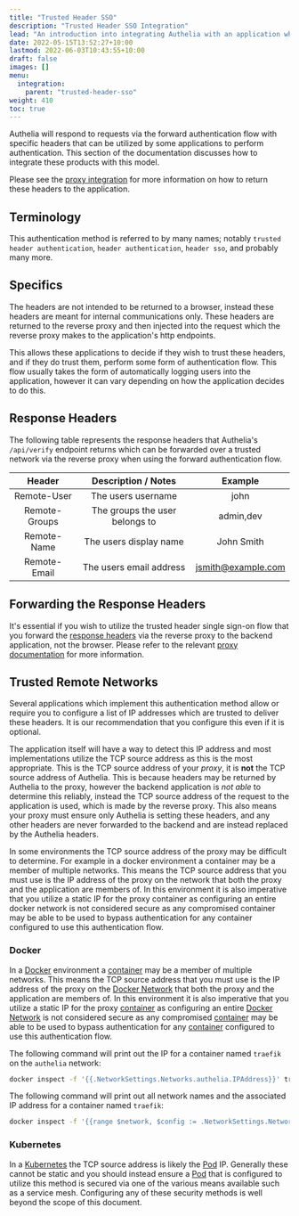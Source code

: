 ```yaml
---
title: "Trusted Header SSO"
description: "Trusted Header SSO Integration"
lead: "An introduction into integrating Authelia with an application which implements authentication via trusted headers."
date: 2022-05-15T13:52:27+10:00
lastmod: 2022-06-03T10:43:55+10:00
draft: false
images: []
menu:
  integration:
    parent: "trusted-header-sso"
weight: 410
toc: true
---
```


Authelia will respond to requests via the forward authentication flow with specific headers that can be utilized by some
applications to perform authentication. This section of the documentation discusses how to integrate these products with
this model.

Please see the [proxy integration](../proxies/introduction.md) for more information on how to return these headers to
the application.

## Terminology

This authentication method is referred to by many names; notably `trusted header authentication`,
`header authentication`, `header sso`, and probably many more.

## Specifics

The headers are not intended to be returned to a browser, instead these headers are meant for internal communications
only. These headers are returned to the reverse proxy and then injected into the request which the reverse proxy makes
to the application's http endpoints.

This allows these applications to decide if they wish to trust these headers, and if they do trust them, perform some
form of authentication flow. This flow usually takes the form of automatically logging users into the application,
however it can vary depending on how the application decides to do this.

## Response Headers

The following table represents the response headers that Authelia's `/api/verify` endpoint returns which can be
forwarded over a trusted network via the reverse proxy when using the forward authentication flow.

|    Header     |      Description / Notes       |      Example       |
|:-------------:|:------------------------------:|:------------------:|
|  Remote-User  |       The users username       |        john        |
| Remote-Groups | The groups the user belongs to |     admin,dev      |
|  Remote-Name  |     The users display name     |     John Smith     |
| Remote-Email  |    The users email address     | jsmith@example.com |

## Forwarding the Response Headers

It's essential if you wish to utilize the trusted header single sign-on flow that you forward the
[response headers](#response-headers) via the reverse proxy to the backend application, not the browser. Please refer to
the relevant [proxy documentation](../proxies/introduction.md) for more information.

## Trusted Remote Networks

Several applications which implement this authentication method allow or require you to configure a list of IP addresses
which are trusted to deliver these headers. It is our recommendation that you configure this even if it is optional.

The application itself will have a way to detect this IP address and most implementations utilize the TCP source address
as this is the most appropriate. This is the TCP source address of your *proxy*, it is __not__ the TCP source address of
Authelia. This is because headers may be returned by Authelia to the proxy, however the backend application is *not
able* to determine this reliably, instead the TCP source address of the request to the application is used, which is
made by the reverse proxy. This also means your proxy must ensure only Authelia is setting these headers, and any other
headers are never forwarded to the backend and are instead replaced by the Authelia headers.

In some environments the TCP source address of the proxy may be difficult to determine. For example in a docker
environment a container may be a member of multiple networks. This means the TCP source address that you must use is the
IP address of the proxy on the network that both the proxy and the application are members of. In this environment it
is also imperative that you utilize a static IP for the proxy container as configuring an entire docker network is not
considered secure as any compromised container may be able to be used to bypass authentication for any container
configured to use this authentication flow.

### Docker

In a [Docker] environment a [container] may be a member of multiple networks. This means the TCP source address that you
must use is the IP address of the proxy on the [Docker Network] that both the proxy and the application are members of.
In this environment it is also imperative that you utilize a static IP for the proxy [container] as configuring an
entire [Docker Network] is not considered secure as any compromised [container] may be able to be used to bypass
authentication for any [container] configured to use this authentication flow.

The following command will print out the IP for a container named `traefik` on the `authelia` network:

```bash
docker inspect -f '{{.NetworkSettings.Networks.authelia.IPAddress}}' traefik
```

The following command will print out all network names and the associated IP address for a container named `traefik`:

```bash
docker inspect -f '{{range $network, $config := .NetworkSettings.Networks}}{{ $network }}: {{ $config.IPAddress }} {{end}}' traefik
```

### Kubernetes

In a [Kubernetes] the TCP source address is likely the [Pod] IP. Generally these cannot be static and you should instead
ensure a [Pod] that is configured to utilize this method is secured via one of the various means available such as a
service mesh. Configuring any of these security methods is well beyond the scope of this document.

[Docker]: https://docker.com
[Kubernetes]: https://kubernetes.io/
[Pod]: https://kubernetes.io/docs/concepts/workloads/pods/
[container]: https://www.docker.com/resources/what-container/
[Docker Network]: https://docs.docker.com/network/
